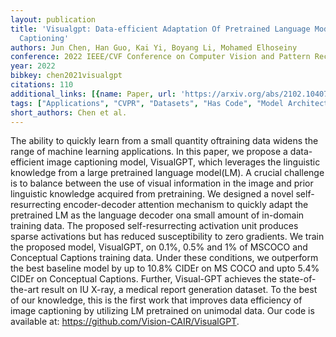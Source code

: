 ```yaml
---
layout: publication
title: 'Visualgpt: Data-efficient Adaptation Of Pretrained Language Models For Image
  Captioning'
authors: Jun Chen, Han Guo, Kai Yi, Boyang Li, Mohamed Elhoseiny
conference: 2022 IEEE/CVF Conference on Computer Vision and Pattern Recognition (CVPR)
year: 2022
bibkey: chen2021visualgpt
citations: 110
additional_links: [{name: Paper, url: 'https://arxiv.org/abs/2102.10407'}]
tags: ["Applications", "CVPR", "Datasets", "Has Code", "Model Architecture", "Training Techniques"]
short_authors: Chen et al.
---
```

The ability to quickly learn from a small quantity oftraining data widens the
range of machine learning applications. In this paper, we propose a
data-efficient image captioning model, VisualGPT, which leverages the
linguistic knowledge from a large pretrained language model(LM). A crucial
challenge is to balance between the use of visual information in the image and
prior linguistic knowledge acquired from pretraining. We designed a novel
self-resurrecting encoder-decoder attention mechanism to quickly adapt the
pretrained LM as the language decoder ona small amount of in-domain training
data. The proposed self-resurrecting activation unit produces sparse
activations but has reduced susceptibility to zero gradients. We train the
proposed model, VisualGPT, on 0.1%, 0.5% and 1% of MSCOCO and Conceptual
Captions training data. Under these conditions, we outperform the best baseline
model by up to 10.8% CIDEr on MS COCO and upto 5.4% CIDEr on Conceptual
Captions. Further, Visual-GPT achieves the state-of-the-art result on IU X-ray,
a medical report generation dataset. To the best of our knowledge, this is the
first work that improves data efficiency of image captioning by utilizing LM
pretrained on unimodal data. Our code is available at:
https://github.com/Vision-CAIR/VisualGPT.
